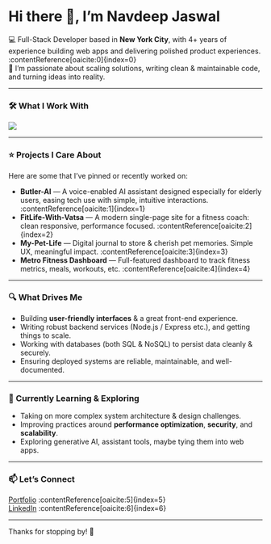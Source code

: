 # Hi there 👋, I’m Navdeep Jaswal  

💻 Full-Stack Developer based in **New York City**, with 4+ years of experience building web apps and delivering polished product experiences. :contentReference[oaicite:0]{index=0}  
🌱 I’m passionate about scaling solutions, writing clean & maintainable code, and turning ideas into reality.  

---

### 🛠 What I Work With  
<p align="left">
  <img src="https://skillicons.dev/icons?i=html,css,js,ts,react,nodejs,express,nextjs,mongodb,postgres,aws,git,docker,tailwind&perline=8" />
</p>

---

### ⭐ Projects I Care About  
Here are some that I’ve pinned or recently worked on:  
- **Butler-AI** — A voice-enabled AI assistant designed especially for elderly users, easing tech use with simple, intuitive interactions. :contentReference[oaicite:1]{index=1}  
- **FitLife-With-Vatsa** — A modern single-page site for a fitness coach: clean responsive, performance focused. :contentReference[oaicite:2]{index=2}  
- **My-Pet-Life** — Digital journal to store & cherish pet memories. Simple UX, meaningful impact. :contentReference[oaicite:3]{index=3}  
- **Metro Fitness Dashboard** — Full-featured dashboard to track fitness metrics, meals, workouts, etc. :contentReference[oaicite:4]{index=4}  

---

### 🔍 What Drives Me  
- Building **user-friendly interfaces** & a great front-end experience.  
- Writing robust backend services (Node.js / Express etc.), and getting things to scale.  
- Working with databases (both SQL & NoSQL) to persist data cleanly & securely.  
- Ensuring deployed systems are reliable, maintainable, and well-documented.  

---

### 🎯 Currently Learning & Exploring  
- Taking on more complex system architecture & design challenges.  
- Improving practices around **performance optimization**, **security**, and **scalability**.  
- Exploring generative AI, assistant tools, maybe tying them into web apps.  

---

### 📫 Let’s Connect  
[Portfolio](https://my-portfolio-site-khaki.vercel.app/) :contentReference[oaicite:5]{index=5}  
[LinkedIn](https://www.linkedin.com/in/navdeep-jaswal-9391b0115) :contentReference[oaicite:6]{index=6}  

---

Thanks for stopping by! 🚀
